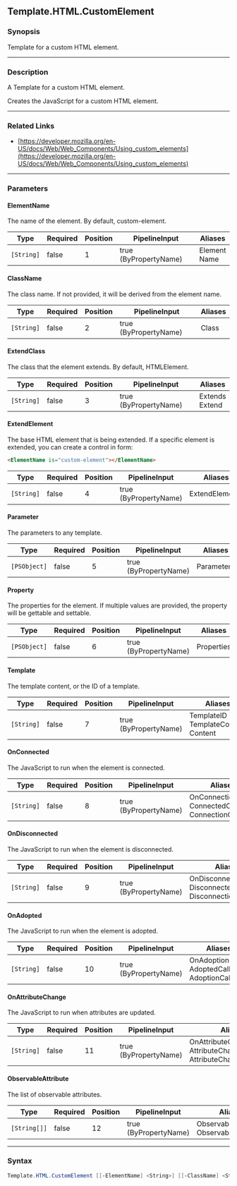 Template.HTML.CustomElement
---------------------------

### Synopsis
Template for a custom HTML element.

---

### Description

A Template for a custom HTML element.

Creates the JavaScript for a custom HTML element.

---

### Related Links
* [https://developer.mozilla.org/en-US/docs/Web/Web_Components/Using_custom_elements](https://developer.mozilla.org/en-US/docs/Web/Web_Components/Using_custom_elements)

---

### Parameters
#### **ElementName**
The name of the element.  By default, custom-element.

|Type      |Required|Position|PipelineInput        |Aliases         |
|----------|--------|--------|---------------------|----------------|
|`[String]`|false   |1       |true (ByPropertyName)|Element<br/>Name|

#### **ClassName**
The class name.
If not provided, it will be derived from the element name.

|Type      |Required|Position|PipelineInput        |Aliases|
|----------|--------|--------|---------------------|-------|
|`[String]`|false   |2       |true (ByPropertyName)|Class  |

#### **ExtendClass**
The class that the element extends.  By default, HTMLElement.

|Type      |Required|Position|PipelineInput        |Aliases           |
|----------|--------|--------|---------------------|------------------|
|`[String]`|false   |3       |true (ByPropertyName)|Extends<br/>Extend|

#### **ExtendElement**
The base HTML element that is being extended.
If a specific element is extended, you can create a control in form:
~~~html
<ElementName is="custom-element"></ElementName>
~~~

|Type      |Required|Position|PipelineInput        |Aliases       |
|----------|--------|--------|---------------------|--------------|
|`[String]`|false   |4       |true (ByPropertyName)|ExtendElements|

#### **Parameter**
The parameters to any template.

|Type        |Required|Position|PipelineInput        |Aliases   |
|------------|--------|--------|---------------------|----------|
|`[PSObject]`|false   |5       |true (ByPropertyName)|Parameters|

#### **Property**
The properties for the element.
If multiple values are provided, the property will be gettable and settable.

|Type        |Required|Position|PipelineInput        |Aliases   |
|------------|--------|--------|---------------------|----------|
|`[PSObject]`|false   |6       |true (ByPropertyName)|Properties|

#### **Template**
The template content, or the ID of a template.

|Type      |Required|Position|PipelineInput        |Aliases                                   |
|----------|--------|--------|---------------------|------------------------------------------|
|`[String]`|false   |7       |true (ByPropertyName)|TemplateID<br/>TemplateContent<br/>Content|

#### **OnConnected**
The JavaScript to run when the element is connected.

|Type      |Required|Position|PipelineInput        |Aliases                                                  |
|----------|--------|--------|---------------------|---------------------------------------------------------|
|`[String]`|false   |8       |true (ByPropertyName)|OnConnection<br/>ConnectedCallback<br/>ConnectionCallback|

#### **OnDisconnected**
The JavaScript to run when the element is disconnected.

|Type      |Required|Position|PipelineInput        |Aliases                                                           |
|----------|--------|--------|---------------------|------------------------------------------------------------------|
|`[String]`|false   |9       |true (ByPropertyName)|OnDisconnection<br/>DisconnectedCallback<br/>DisconnectionCallback|

#### **OnAdopted**
The JavaScript to run when the element is adopted.

|Type      |Required|Position|PipelineInput        |Aliases                                            |
|----------|--------|--------|---------------------|---------------------------------------------------|
|`[String]`|false   |10      |true (ByPropertyName)|OnAdoption<br/>AdoptedCallback<br/>AdoptionCallback|

#### **OnAttributeChange**
The JavaScript to run when attributes are updated.

|Type      |Required|Position|PipelineInput        |Aliases                                                                    |
|----------|--------|--------|---------------------|---------------------------------------------------------------------------|
|`[String]`|false   |11      |true (ByPropertyName)|OnAttributeChanged<br/>AttributeChangeCallback<br/>AttributeChangedCallback|

#### **ObservableAttribute**
The list of observable attributes.

|Type        |Required|Position|PipelineInput        |Aliases                            |
|------------|--------|--------|---------------------|-----------------------------------|
|`[String[]]`|false   |12      |true (ByPropertyName)|ObservableAttributes<br/>Observable|

---

### Syntax
```PowerShell
Template.HTML.CustomElement [[-ElementName] <String>] [[-ClassName] <String>] [[-ExtendClass] <String>] [[-ExtendElement] <String>] [[-Parameter] <PSObject>] [[-Property] <PSObject>] [[-Template] <String>] [[-OnConnected] <String>] [[-OnDisconnected] <String>] [[-OnAdopted] <String>] [[-OnAttributeChange] <String>] [[-ObservableAttribute] <String[]>] [<CommonParameters>]
```
